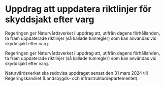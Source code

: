 # Uppdrag att uppdatera riktlinjer för skyddsjakt efter varg

Regeringen ger Naturvårdsverket i uppdrag att, utifrån dagens förhållanden, ta fram uppdaterade riktlinjer (så kallade tumregler) som kan användas vid skyddsjakt efter varg.

Regeringen ger Naturvårdsverket i uppdrag att, utifrån dagens förhållanden, ta fram uppdaterade riktlinjer (så kallade tumregler) som kan användas vid skyddsjakt efter varg.

Naturvårdsverket ska redovisa uppdraget senast den 31 mars 2024 till Regeringskansliet (Landsbygds- och infrastrukturdepartementet).
